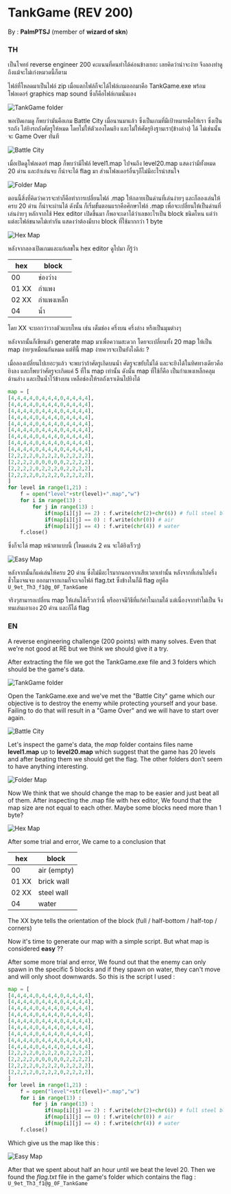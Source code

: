 TankGame (REV 200)
=================
By : **PalmPTSJ** (member of **wizard of skn**)

### TH

เป็นโจทย์ reverse engineer 200 คะแนนที่คนทำได้ค่อนข้างเยอะ เลยคิดว่าน่าจะง่าย จึงลองทำดูถึงแม้จะไม่เก่งหมวดนี้ก็ตาม

ไฟล์ที่โหลดมาเป็นไฟล์ zip เมื่อแตกไฟล์ก็จะได้ไฟล์เกมออกมาคือ TankGame.exe พร้อมโฟลเดอร์ graphics map sound ซึ่งก็คือไฟล์เกมนั่นเอง

![TankGame folder](Tank1.png)

พอเปิดเกมดู ก็พบว่ามันคือเกม Battle City เมื่อนานมาแล้ว ซึ่งเป็นเกมที่มีเป้าหมายคือให้เรา ซึ่งเป็นรถถัง ไล่ยิงรถถังศัตรูให้หมด โดยไม่ให้ตัวเองโดนยิง และไม่ให้ศัตรูยิงฐานเรา(ข้างล่าง) ได้ ไม่เช่นนั้นจะ Game Over ทันที

![Battle City](Tank2.png)

เมื่อเปิดดูโฟลเดอร์ map ก็พบว่ามีไฟล์ level1.map ไปจนถึง level20.map แสดงว่ามีทั้งหมด 20 ด่าน และถ้าเล่นจบ ก็น่าจะได้ flag มา ส่วนโฟลเดอร์อื่นๆก็ไม่มีอะไรน่าสนใจ

![Folder Map](Tank3.png)

ตอนนี้สิ่งที่คิดว่าควรจะทำก็คือทำการเปลี่ยนไฟล์ .map ให้กลายเป็นด่านที่เล่นง่ายๆ และก็ลองเล่นให้ครบ 20 ด่าน ก็น่าจะผ่านได้ ดังนั้น ก็เริ่มขั้นตอนแรกคือศึกษาไฟล์ .map เพื่อจะเปลี่ยนให้เป็นด่านที่เล่นง่ายๆ หลักจากใช้ Hex editor เปิดขึ้นมา ก็พอจะเดาได้ว่าเลขอะไรเป็น block ชนิดไหน แต่ว่าแต่ละไฟล์ขนาดไม่เท่ากัน แสดงว่าต้องมีบาง block ที่ใช้มากกว่า 1 byte

![Hex Map](Tank4.png)

หลังจากลองเปิดเกมและแก้เลขใน hex editor ดูไปมา ก็รู้ว่า

|hex   | block      |
|------|-----------|
|00    | ช่องว่าง     |
|01 XX | กำแพง     |
|02 XX | กำแพงเหล็ก |
|04    | น้ำ        |

โดย XX จะบอกว่าวางตัวแบบไหน เช่น เต็มช่อง ครึ่งบน ครึ่งล่าง หรือเป็นมุมต่างๆ

หลังจากนั้นก็เขียนตัว generate map มาเพื่อความสะดวก โดยจะเปลี่ยนทั้ง 20 map ให้เป็น map ง่ายๆเหมือนกันหมด แต่ทีนี้ map ง่ายควรจะเป็นยังไงดีล่ะ ?

เมื่อลองเปลี่ยนไปเยอะๆแล้ว จะพบว่าถ้าศัตรูเกิดบนน้ำ ศัตรูจะขยับไม่ได้ และจะยิงได้ในทิศทางเดียวคือยิงลง และก็พบว่าศัตรูจะเกิดแค่ 5 ที่ใน map เท่านั้น ดังนั้น map ที่ใช้ก็คือ เป็นกำแพงเหล็กคลุมด้านล่าง และเป็นน้ำไว้ข้างบน เหลือช่องให้รถถังเราเดินไปยิงได้

```python
map = [
[4,4,4,4,0,4,4,4,0,4,4,4,4],
[4,4,4,4,0,4,4,4,0,4,4,4,4],
[4,4,4,4,0,4,4,4,0,4,4,4,4],
[4,4,4,4,0,4,4,4,0,4,4,4,4],
[4,4,4,4,0,4,4,4,0,4,4,4,4],
[4,4,4,4,0,4,4,4,0,4,4,4,4],
[4,4,4,4,0,4,4,4,0,4,4,4,4],
[4,4,4,4,0,4,4,4,0,4,4,4,4],
[4,4,4,4,0,4,4,4,0,4,4,4,4],
[2,2,2,2,0,2,2,2,0,2,2,2,2],
[2,2,2,2,0,0,0,0,0,2,2,2,2],
[2,2,2,2,0,2,2,2,0,2,2,2,2],
[2,2,2,2,0,2,2,2,0,2,2,2,2],
]
for level in range(1,21) :
	f = open("level"+str(level)+".map","w")
	for i in range(13) :
		for j in range(13) :
			if(map[i][j] == 2) : f.write(chr(2)+chr(6)) # full steel block
			if(map[i][j] == 0) : f.write(chr(0)) # air
			if(map[i][j] == 4) : f.write(chr(4)) # water
	f.close()
```

ซึ่งก็จะได้ map หน้าตาแบบนี้ (โหมดเล่น 2 คน จะได้ยิงเร็วๆ)

![Easy Map](Tank5.png)

หลังจากนั้นก็แค่เล่นให้ครบ 20 ด่าน ซึ่งไม่มีอะไรมากนอกจากเสียเวลาเท่านั้น หลังจากที่เล่นไปครึ่งชั่วโมงจนจบ ออกมาจากเกมก็จะเจอไฟล์ flag.txt ซึ่งข้างในก็มี flag อยู่คือ `U_9et_Th3_f1@g_0F_TankGame`

จริงๆสามารถเปลี่ยน map ให้เล่นได้เร็วกว่านี้ หรืออาจมีวิธีที่แก้ค่าในเกมได้ แต่เนื่องจากทำไม่เป็น จึงทนเล่นเอาเอง 20 ด่าน และก็ได้ flag

### EN

A reverse engineering challenge (200 points) with many solves. Even that we're not good at RE but we think we should give it a try.

After extracting the file we got the TankGame.exe file and 3 folders which should be the game's data.

![TankGame folder](Tank1.png)

Open the TankGame.exe and we've met the "Battle City" game which our objective is to destroy the enemy while protecting yourself and your base. Failing to do that will result in a "Game Over" and we will have to start over again.

![Battle City](Tank2.png)

Let's inspect the game's data, the *map* folder contains files name **level1.map** up to **level20.map** which suggest that the game has 20 levels and after beating them we should get the flag. The other folders don't seem to have anything interesting.

![Folder Map](Tank3.png)

Now We think that we should change the map to be easier and just beat all of them. After inspecting the .map file with hex editor, We found that the map size are not equal to each other. Maybe some blocks need more than 1 byte?

![Hex Map](Tank4.png)

After some trial and error, We came to a conclusion that

|hex   | block      |
|------|-----------|
|00    | air (empty)     |
|01 XX | brick wall     |
|02 XX | steel wall |
|04    | water       |

The XX byte tells the orientation of the block (full / half-bottom / half-top / corners)

Now it's time to generate our map with a simple script. But what map is considered **easy** ??

After some more trial and error, We found out that the enemy can only spawn in the specific 5 blocks and if they spawn on water, they can't move and will only shoot downwards. So this is the script I used : 

```python
map = [
[4,4,4,4,0,4,4,4,0,4,4,4,4],
[4,4,4,4,0,4,4,4,0,4,4,4,4],
[4,4,4,4,0,4,4,4,0,4,4,4,4],
[4,4,4,4,0,4,4,4,0,4,4,4,4],
[4,4,4,4,0,4,4,4,0,4,4,4,4],
[4,4,4,4,0,4,4,4,0,4,4,4,4],
[4,4,4,4,0,4,4,4,0,4,4,4,4],
[4,4,4,4,0,4,4,4,0,4,4,4,4],
[4,4,4,4,0,4,4,4,0,4,4,4,4],
[2,2,2,2,0,2,2,2,0,2,2,2,2],
[2,2,2,2,0,0,0,0,0,2,2,2,2],
[2,2,2,2,0,2,2,2,0,2,2,2,2],
[2,2,2,2,0,2,2,2,0,2,2,2,2],
]
for level in range(1,21) :
	f = open("level"+str(level)+".map","w")
	for i in range(13) :
		for j in range(13) :
			if(map[i][j] == 2) : f.write(chr(2)+chr(6)) # full steel block
			if(map[i][j] == 0) : f.write(chr(0)) # air
			if(map[i][j] == 4) : f.write(chr(4)) # water
	f.close()
```

Which give us the map like this :

![Easy Map](Tank5.png)

After that we spent about half an hour until we beat the level 20. Then we found the *flag.txt* file in the game's folder which contains the flag : `U_9et_Th3_f1@g_0F_TankGame`
